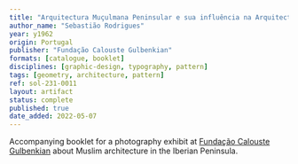 ```yaml
---
title: "Arquitectura Muçulmana Peninsular e sua influência na Arquitectura Cristã"
author_name: "Sebastião Rodrigues"
year: y1962
origin: Portugal
publisher: "Fundação Calouste Gulbenkian"
formats: [catalogue, booklet]
disciplines: [graphic-design, typography, pattern]
tags: [geometry, architecture, pattern]
ref: sol-231-0011
layout: artifact
status: complete
published: true
date_added: 2022-05-07
---
```


Accompanying booklet for a photography exhibit at <a class="text cat-link publisher" href="/publishers/Fundação Calouste Gulbenkian/">Fundação Calouste Gulbenkian</a> about Muslim architecture in the Iberian Peninsula.
